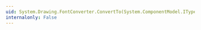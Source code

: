 ```yaml
---
uid: System.Drawing.FontConverter.ConvertTo(System.ComponentModel.ITypeDescriptorContext,System.Globalization.CultureInfo,System.Object,System.Type)
internalonly: False
---
```


